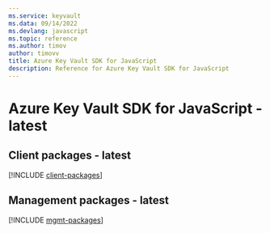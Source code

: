 ```yaml
---
ms.service: keyvault
ms.data: 09/14/2022
ms.devlang: javascript
ms.topic: reference
ms.author: timov
author: timovv
title: Azure Key Vault SDK for JavaScript
description: Reference for Azure Key Vault SDK for JavaScript
---
```

# Azure Key Vault SDK for JavaScript - latest

## Client packages - latest
[!INCLUDE [client-packages](key-vault-client-index.md)]
## Management packages - latest
[!INCLUDE [mgmt-packages](key-vault-mgmt-index.md)]